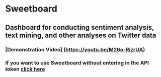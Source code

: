 # Sweetboard
## Dashboard for conducting sentiment analysis, text mining, and other analyses on Twitter data
### [Demonstration Video] (https://youtu.be/M26o-RizrUA)
### If you want to use Sweetboard without entering in the API token [click here](https://github.com/andrew-couch/Sweetboard-With-Token)
